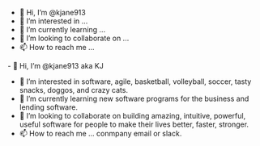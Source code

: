 - 👋 Hi, I’m @kjane913
- 👀 I’m interested in ...
- 🌱 I’m currently learning ...
- 💞️ I’m looking to collaborate on ...
- 📫 How to reach me ...

<!---
kjane913/kjane913 is a ✨ special ✨ repository because its `README.md` (this file) appears on your GitHub profile.
You can click the Preview link to take a look at your changes.
--->- 👋 Hi, I’m @kjane913 aka KJ
- 👀 I’m interested in software, agile, basketball, volleyball, soccer, tasty snacks, doggos, and crazy cats.
- 🌱 I’m currently learning new software programs for the business and lending software. 
- 💞️ I’m looking to collaborate on building amazing, intuitive, powerful, useful software for people to make their lives better, faster, stronger. 
- 📫 How to reach me ... conmpany email or slack. 

